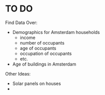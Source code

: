 # TO DO #

Find Data Over:
- Demographics for Amsterdam households
	- income
	- number of occupants
	- age of occupants
	- occupation of occupants
	- etc.
- Age of buildings in Amsterdam

Other Ideas:
- Solar panels on houses
- 
